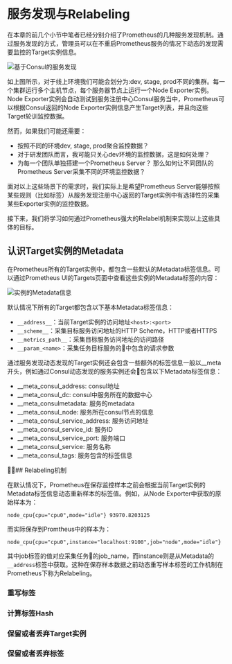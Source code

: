 # 服务发现与Relabeling

在本章的前几个小节中笔者已经分别介绍了Prometheus的几种服务发现机制。通过服务发现的方式，管理员可以在不重启Prometheus服务的情况下动态的发现需要监控的Target实例信息。

![基于Consul的服务发现](http://p2n2em8ut.bkt.clouddn.com/bolg_sd_mutil_cluster.png)

如上图所示，对于线上环境我们可能会划分为:dev, stage, prod不同的集群。每一个集群运行多个主机节点，每个服务器节点上运行一个Node Exporter实例。Node Exporter实例会自动测试到服务注册中心Consul服务当中，Prometheus可以根据Consul返回的Node Exporter实例信息产生Target列表，并且向这些Target轮训监控数据。

然而，如果我们可能还需要：

* 按照不同的环境dev, stage, prod聚合监控数据？
* 对于研发团队而言，我可能只关心dev环境的监控数据，这是如何处理？
* 为每一个团队单独搭建一个Prometheus Server？ 那么如何让不同团队的Prometheus Server采集不同的环境监控数据？

面对以上这些场景下的需求时，我们实际上是希望Prometheus Server能够按照某些规则（比如标签）从服务发现注册中心返回的Target实例中有选择性的采集某些Exporter实例的监控数据。

接下来，我们将学习如何通过Prometheus强大的Relabel机制来实现以上这些具体的目标。

## 认识Target实例的Metadata

在Prometheus所有的Target实例中，都包含一些默认的Metadata标签信息。可以通过Prometheus UI的Targets页面中查看这些实例的Metadata标签的内容：

![实例的Metadata信息](http://p2n2em8ut.bkt.clouddn.com/prometheus_file_target_metadata.png)

默认情况下所有的Target都包含以下基本Metadata标签信息：

* ```__address__```：当前Target实例的访问地址```<host>:<port>```
* ```__scheme__```：采集目标服务访问地址的HTTP Scheme，HTTP或者HTTPS
* ```__metrics_path__```：采集目标服务访问地址的访问路径
* ```__param_<name>```：采集任务目标服务的中包含的请求参数

通过服务发现动态发现的Target实例还会包含一些额外的标签信息一般以__meta开头，例如通过Consul动态发现的服务实例还会包含以下Metadata标签信息：

* __meta_consul_address: consul地址
* __meta_consul_dc: consul中服务所在的数据中心
* __meta_consulmetadata: 服务的metadata
* __meta_consul_node: 服务所在consul节点的信息
* __meta_consul_service_address: 服务访问地址
* __meta_consul_service_id: 服务ID
* __meta_consul_service_port: 服务端口
* __meta_consul_service: 服务名称
* __meta_consul_tags: 服务包含的标签信息

## Relabeling机制

在默认情况下，Prometheus在保存监控样本之前会根据当前Target实例的Metadata标签信息动态重新样本的标签值。例如，从Node Exporter中获取的原始样本为：

```
node_cpu{cpu="cpu0",mode="idle"} 93970.8203125
```

而实际保存到Promtheus中的样本为：

```
node_cpu{cpu="cpu0",instance="localhost:9100",job="node",mode="idle"}
```

其中job标签的值对应采集任务的job_name，而instance则是从Metadata的```__address```标签中获取。这种在保存样本数据之前动态重写样本标签的工作机制在Prometheus下称为Relabeling。

### 重写标签

### 计算标签Hash

### 保留或者丢弃Target实例

### 保留或者丢弃标签